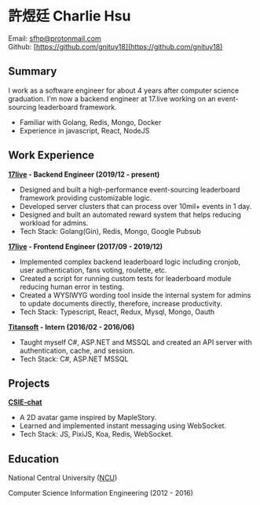 # 許煜廷 Charlie Hsu
Email: [sfhp@protonmail.com](sfhp@protonmail.com)<br>
Github: [https://github.com/gnituy18](https://github.com/gnituy18)<br>

## Summary
I work as a software engineer for about 4 years after computer science graduation. 
I'm now a backend engineer at 17.live working on an event-sourcing leaderboard framework.

- Familiar with Golang, Redis, Mongo, Docker
- Experience in javascript, React, NodeJS

## Work Experience

**[17live](https://about.17.live/) - Backend Engineer (2019/12 - present)**
- Designed and built a high-performance event-sourcing leaderboard framework providing customizable logic.
- Developed server clusters that can process over 10mil+ events in 1 day.
- Designed and built an automated reward system that helps reducing workload for admins.
- Tech Stack: Golang(Gin), Redis, Mongo, Google Pubsub

**[17live](https://about.17.live/) - Frontend Engineer (2017/09 - 2019/12)** 
- Implemented complex backend leaderboard logic including cronjob, user authentication, fans voting, roulette, etc.
- Created a script for running custom tests for leaderboard module reducing human error in testing.
- Created a WYSIWYG wording tool inside the internal system for admins to update documents directly, therefore, increase productivity.
- Tech Stack: Typescript, React, Redux, Mysql, Mongo, Oauth

**[Titansoft](http://www.titansoft.com/tw/) - Intern (2016/02 - 2016/06)**
- Taught myself C#, ASP.NET and MSSQL and created an API server with authentication, cache, and session.
- Tech Stack: C#, ASP.NET MSSQL

## Projects
**[CSIE-chat](https://github.com/gnituy18/csie-chat-remake)**
- A 2D avatar game inspired by MapleStory.
- Learned and implemented instant messaging using WebSocket.
- Tech Stack: JS, PixiJS, Koa, Redis, WebSocket.

## Education
National Central University ([NCU](https://www.ncu.edu.tw/))

Computer Science Information Engineering (2012 - 2016)
